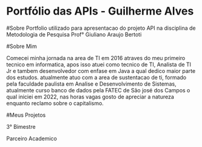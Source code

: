 # Portfólio das APIs - Guilherme Alves

#Sobre
Portfolio utilizado para apresentacao do projeto API na disciplina de Metodologia de Pesquisa Prof° Giuliano Araujo Bertoti


#Sobre Mim

Comecei minha jornada na area de TI em 2016 atraves do meu primeiro tecnico em informatica, apos isso atuei como tecnico de TI, Analista de TI Jr e tambem desenvolvedor com enfase em Java a qual dedico maior parte dos estudos. atualmente atuo com a area de sustentacao
de ti, formado pela faculdade paulista em Analise e Desenvolvimento de Sistemas, atualmente curso banco de dados pela FATEC de São josé dos Campos
o qual iniciei em 2022, nas horas vagas gosto de apreciar a natureza enquanto reclamo sobre o capitalismo.


#Meus Projetos



3° Bimestre

Parceiro Academico 